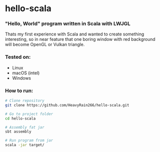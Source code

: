 # hello-scala

### "Hello, World" program written in Scala with LWJGL

Thats my first experience with Scala and wanted to create something interesting, so in near feature that one boring
window with red background will become OpenGL or Vulkan triangle.

### Tested on:

- Linux
- macOS (intel)
- Windows

### How to run:

```sh
# Clone repository
git clone https://github.com/HeavyRain266/hello-scala.git

# Go to project folder
cd hello-scala

# Assembly fat jar
sbt assembly

# Run program from jar
scala -jar target/
```
